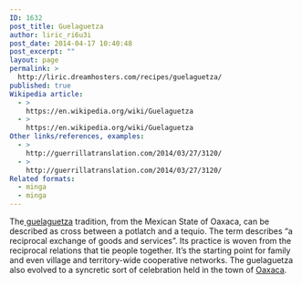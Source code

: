 ```yaml
---
ID: 1632
post_title: Guelaguetza
author: liric_ri6u3i
post_date: 2014-04-17 10:40:48
post_excerpt: ""
layout: page
permalink: >
  http://liric.dreamhosters.com/recipes/guelaguetza/
published: true
Wikipedia article:
  - >
    https://en.wikipedia.org/wiki/Guelaguetza
  - >
    https://en.wikipedia.org/wiki/Guelaguetza
Other links/references, examples:
  - >
    http://guerrillatranslation.com/2014/03/27/3120/
  - >
    http://guerrillatranslation.com/2014/03/27/3120/
Related formats:
  - minga
  - minga
---
```

The<a href="http://en.wikipedia.org/wiki/Guelaguetza" target="_blank"> guelaguetza</a> tradition, from the Mexican State of Oaxaca, can be described as cross between a potlatch and a tequio. The term describes “a reciprocal exchange of goods and services”. Its practice is woven from the reciprocal relations that tie people together. It’s the starting point for family and even village and territory-wide cooperative networks. The guelaguetza also evolved to a syncretic sort of celebration held in the town of <a href="http://en.wikipedia.org/wiki/Oaxaca,_Oaxaca" target="_blank">Oaxaca</a>.
